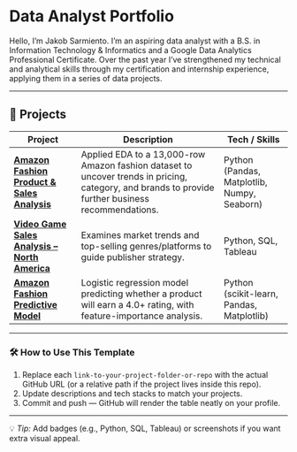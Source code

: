 # Data Analyst Portfolio

Hello, I’m Jakob Sarmiento. I’m an aspiring data analyst with a B.S. in Information Technology & Informatics and a Google Data Analytics Professional Certificate. Over the past year I’ve strengthened my technical and analytical skills through my certification and internship experience, applying them in a series of data projects. 

---

## 📂 Projects

| Project | Description | Tech / Skills 
|--------|------------|---------------|
| **[Amazon Fashion Product & Sales Analysis](https://github.com/Jakob-Sarmiento/north-american-video-game-sales-analysis)** | Applied EDA to a 13,000-row Amazon fashion dataset to uncover trends in pricing, category, and brands to provide further business recommendations.  | Python (Pandas, Matplotlib, Numpy, Seaborn) | 
| **[Video Game Sales Analysis – North America](https://github.com/Jakob-Sarmiento/north-american-video-game-sales-analysis)** | Examines market trends and top-selling genres/platforms to guide publisher strategy. | Python, SQL, Tableau | 
| **[Amazon Fashion Predictive Model](link-to-your-project-folder-or-repo)** | Logistic regression model predicting whether a product will earn a 4.0+ rating, with feature-importance analysis. | Python (scikit-learn, Pandas, Matplotlib) |
---

### 🛠️ How to Use This Template
1. Replace each `link-to-your-project-folder-or-repo` with the actual GitHub URL (or a relative path if the project lives inside this repo).
2. Update descriptions and tech stacks to match your projects.
3. Commit and push — GitHub will render the table neatly on your profile.

---

💡 *Tip:* Add badges (e.g., Python, SQL, Tableau) or screenshots if you want extra visual appeal.
